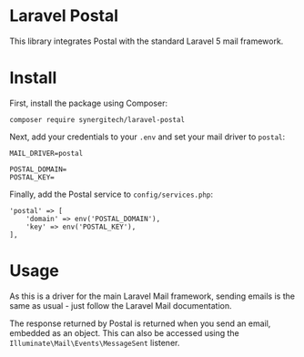 # Laravel Postal

This library integrates Postal with the standard Laravel 5 mail framework.

# Install

First, install the package using Composer:

```
composer require synergitech/laravel-postal
```

Next, add your credentials to your `.env` and set your mail driver to `postal`:

```
MAIL_DRIVER=postal

POSTAL_DOMAIN=
POSTAL_KEY=
```

Finally, add the Postal service to `config/services.php`:

```
'postal' => [
    'domain' => env('POSTAL_DOMAIN'),
    'key' => env('POSTAL_KEY'),
],
```

# Usage

As this is a driver for the main Laravel Mail framework, sending emails is the same as usual - just follow the Laravel Mail documentation.

The response returned by Postal is returned when you send an email, embedded as an object. This can also be accessed using the `Illuminate\Mail\Events\MessageSent` listener.
